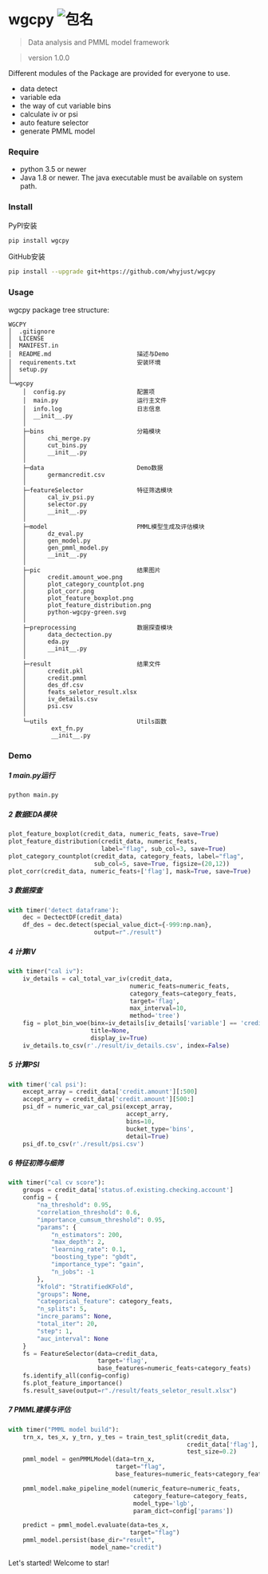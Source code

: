 # wgcpy ![包名](https://raw.githubusercontent.com/whyjust/wgcpy/5698282f1959d02eb1ea5165c05cc910bc61f369/wgcpy/pic/python-wgcpy-green.svg)
> Data analysis and PMML model framework

> version 1.0.0

Different modules of the Package are provided for everyone to use.
- data detect 
- variable eda
- the way of cut variable bins
- calculate iv or psi
- auto feature selector
- generate PMML model

### Require
- python 3.5 or newer
- Java 1.8 or newer. The java executable must be available on system path.

### Install
PyPI安装
```bash
pip install wgcpy
``` 
GitHub安装
```bash
pip install --upgrade git+https://github.com/whyjust/wgcpy
```

### Usage
wgcpy package tree structure:
```text
WGCPY
│  .gitignore
│  LICENSE
│  MANIFEST.in
│  README.md						描述与Demo
│  requirements.txt					安装环境
│  setup.py						
│
└─wgcpy
    │  config.py					配置项
    │  main.py						运行主文件
	│  info.log						日志信息
    │  __init__.py
    │
    ├─bins							分箱模块
    │      chi_merge.py
    │      cut_bins.py
    │      __init__.py
    │
    ├─data							Demo数据
    │      germancredit.csv
    │
    ├─featureSelector				特征筛选模块
    │      cal_iv_psi.py
    │      selector.py
    │      __init__.py
    │
    ├─model							PMML模型生成及评估模块
    │      dz_eval.py
    │      gen_model.py
    │      gen_pmml_model.py
    │      __init__.py
    │
    ├─pic							结果图片
    │      credit.amount_woe.png
    │      plot_category_countplot.png
    │      plot_corr.png
    │      plot_feature_boxplot.png
    │      plot_feature_distribution.png
    │      python-wgcpy-green.svg
    │
    ├─preprocessing					数据探查模块
    │      data_dectection.py
    │      eda.py
    │      __init__.py
    │
    ├─result						结果文件
    │      credit.pkl
    │      credit.pmml
    │      des_df.csv
    │      feats_seletor_result.xlsx
    │      iv_details.csv
    │      psi.csv
    │
    └─utils							Utils函数
            ext_fn.py
            __init__.py
```
### Demo
##### 1 main.py运行
```bash
python main.py
```
##### 2 数据EDA模块
```python
plot_feature_boxplot(credit_data, numeric_feats, save=True)
plot_feature_distribution(credit_data, numeric_feats,
                          label="flag", sub_col=3, save=True)
plot_category_countplot(credit_data, category_feats, label="flag",
                        sub_col=5, save=True, figsize=(20,12))
plot_corr(credit_data, numeric_feats+['flag'], mask=True, save=True)
```

##### 3 数据探查
```python
with timer('detect dataframe'):
    dec = DectectDF(credit_data)
    df_des = dec.detect(special_value_dict={-999:np.nan},
                        output=r"./result")
```
##### 4 计算IV
```python
with timer("cal iv"):
    iv_details = cal_total_var_iv(credit_data,
                                  numeric_feats=numeric_feats,
                                  category_feats=category_feats,
                                  target='flag',
                                  max_interval=10,
                                  method='tree')
    fig = plot_bin_woe(binx=iv_details[iv_details['variable'] == 'credit.amount'],
                       title=None,
                       display_iv=True)
    iv_details.to_csv(r'./result/iv_details.csv', index=False)
```
##### 5 计算PSI
```python
with timer('cal psi'):
    except_array = credit_data['credit.amount'][:500]
    accept_arry = credit_data['credit.amount'][500:]
    psi_df = numeric_var_cal_psi(except_array,
                                 accept_arry,
                                 bins=10,
                                 bucket_type='bins',
                                 detail=True)
    psi_df.to_csv(r'./result/psi.csv')
```
##### 6 特征初筛与细筛
```python
with timer("cal cv score"):
    groups = credit_data['status.of.existing.checking.account']
    config = {
        "na_threshold": 0.95,
        "correlation_threshold": 0.6,
        "importance_cumsum_threshold": 0.95,
        "params": {
            "n_estimators": 200,
            "max_depth": 2,
            "learning_rate": 0.1,
            "boosting_type": "gbdt",
            "importance_type": "gain",
            "n_jobs": -1
        },
        "kfold": "StratifiedKFold",
        "groups": None,
        "categorical_feature": category_feats,
        "n_splits": 5,
        "incre_params": None,
        "total_iter": 20,
        "step": 1,
        "auc_interval": None
    }
    fs = FeatureSelector(data=credit_data,
                         target='flag',
                         base_features=numeric_feats+category_feats)
    fs.identify_all(config=config)
    fs.plot_feature_importance()
    fs.result_save(output=r"./result/feats_seletor_result.xlsx")
```
##### 7 PMML建模与评估
```python
with timer("PMML model build"):
    trn_x, tes_x, y_trn, y_tes = train_test_split(credit_data,
                                                  credit_data['flag'],
                                                  test_size=0.2)
    pmml_model = genPMMLModel(data=trn_x,
                              target="flag",
                              base_features=numeric_feats+category_feats)

    pmml_model.make_pipeline_model(numeric_feature=numeric_feats,
                                   category_feature=category_feats,
                                   model_type='lgb',
                                   param_dict=config['params'])

    predict = pmml_model.evaluate(data=tes_x,
                                  target="flag")
    pmml_model.persist(base_dir="result",
                       model_name="credit")
```

Let's started! Welcome to star!

